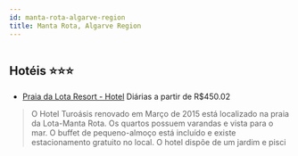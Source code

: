 ```yaml
---
id: manta-rota-algarve-region
title: Manta Rota, Algarve Region
---
```


<center><img src="http://photos.hotelbeds.com/giata/11/113113/113113a_hb_a_001.jpg" alt="" /></center>


## Hotéis ⭐️⭐️⭐️

-    [Praia da Lota Resort - Hotel](https://www.hurb.com/aud/https://www.hurb.com/hoteis/manta-rota/praia-da-lota-resort-hotel-JNP-JP334901?cmp=18055) Diárias a partir de R$450.02
   > O Hotel Turoásis renovado em Março de 2015 está localizado na praia da Lota-Manta Rota. Os quartos possuem varandas e vista para o mar. O buffet de pequeno-almoço está incluído e existe estacionamento gratuito no local.
O hotel dispõe de um jardim e pisci
